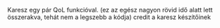 Karesz egy pár QoL funkcióval.
(ez az egész nagyon rövid idő alatt lett összerakva, tehát nem a legszebb a kódja)
credit a karesz készítőinek